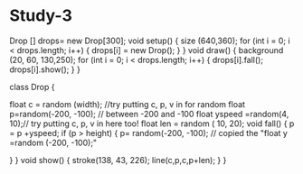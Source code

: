 # Study-3
Drop [] drops= new Drop[300];
void setup() {
  size (640,360);
  for (int i = 0; i < drops.length; i++) {
    drops[i] = new Drop();
  }
}
void draw() {
  background (20, 60, 130,250);
  for (int i = 0; i < drops.length; i++) {
  drops[i].fall();
  drops[i].show();
  }
}

class Drop {
 
  float c = random (width); //try putting c, p, v in for random
  float p=random(-200, -100); // between -200 and -100
  float yspeed =random(4, 10);// try putting c, p, v in here too!
 float len = random ( 10, 20);
  void fall() {
    p = p +yspeed;
   if (p > height) { 
     p= random(-200, -100); // copied the "float y =random (-200, -100);"
    
   } 
  }
  void show() {
    stroke(138, 43, 226);
    line(c,p,c,p+len);
  }
}
